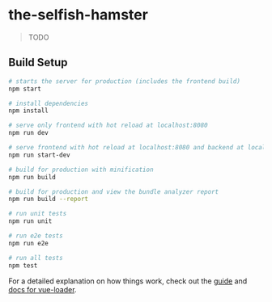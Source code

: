 # the-selfish-hamster

> TODO

## Build Setup

``` bash
# starts the server for production (includes the frontend build)
npm start

# install dependencies
npm install

# serve only frontend with hot reload at localhost:8080
npm run dev

# serve frontend with hot reload at localhost:8080 and backend at localhost:3000
npm run start-dev

# build for production with minification
npm run build

# build for production and view the bundle analyzer report
npm run build --report

# run unit tests
npm run unit

# run e2e tests
npm run e2e

# run all tests
npm test
```

For a detailed explanation on how things work, check out the [guide](http://vuejs-templates.github.io/webpack/) and [docs for vue-loader](http://vuejs.github.io/vue-loader).
